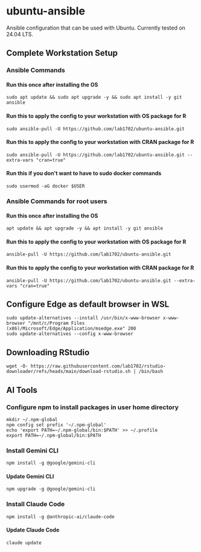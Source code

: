# ubuntu-ansible

Ansible configuration that can be used with Ubuntu. Currently tested on 24.04 LTS.

## Complete Workstation Setup

### Ansible Commands

#### Run this once after installing the OS

    sudo apt update && sudo apt upgrade -y && sudo apt install -y git ansible

#### Run this to apply the config to your workstation with OS package for R

    sudo ansible-pull -U https://github.com/lab1702/ubuntu-ansible.git

#### Run this to apply the config to your workstation with CRAN package for R

    sudo ansible-pull -U https://github.com/lab1702/ubuntu-ansible.git --extra-vars "cran=true"

#### Run this if you don't want to have to sudo docker commands

    sudo usermod -aG docker $USER

### Ansible Commands for root users

#### Run this once after installing the OS

    apt update && apt upgrade -y && apt install -y git ansible

#### Run this to apply the config to your workstation with OS package for R

    ansible-pull -U https://github.com/lab1702/ubuntu-ansible.git

#### Run this to apply the config to your workstation with CRAN package for R

    ansible-pull -U https://github.com/lab1702/ubuntu-ansible.git --extra-vars "cran=true"

## Configure Edge as default browser in WSL

    sudo update-alternatives --install /usr/bin/x-www-browser x-www-browser "/mnt/c/Program Files (x86)/Microsoft/Edge/Application/msedge.exe" 200
    sudo update-alternatives --config x-www-browser

## Downloading RStudio

    wget -O- https://raw.githubusercontent.com/lab1702/rstudio-downloader/refs/heads/main/download-rstudio.sh | /bin/bash

## AI Tools

### Configure npm to install packages in user home directory

    mkdir ~/.npm-global
    npm config set prefix '~/.npm-global'
    echo 'export PATH=~/.npm-global/bin:$PATH' >> ~/.profile
    export PATH=~/.npm-global/bin:$PATH

### Install Gemini CLI

    npm install -g @google/gemini-cli

#### Update Gemini CLI

    npm upgrade -g @google/gemini-cli

### Install Claude Code

    npm install -g @anthropic-ai/claude-code

#### Update Claude Code

    claude update
